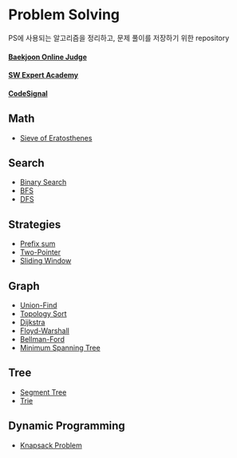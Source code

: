 # Problem Solving
<p>PS에 사용되는 알고리즘을 정리하고, 문제 풀이를 저장하기 위한 repository</p>

#### [Baekjoon Online Judge](https://www.acmicpc.net/user/ivvi_a)

#### [SW Expert Academy](https://swexpertacademy.com/main/userpage/home/userHome.do?userId=AYj7Id5q9gUDFASl)

#### [CodeSignal](https://app.codesignal.com/profile/yjyk9679)

## Math
- [Sieve of Eratosthenes]()

## Search
- [Binary Search]()
- [BFS]()
- [DFS]()

## Strategies
- [Prefix sum]()
- [Two-Pointer]()
- [Sliding Window]()

## Graph
- [Union-Find]()
- [Topology Sort]()
- [Dijkstra]()
- [Floyd-Warshall]()
- [Bellman-Ford]()
- [Minimum Spanning Tree]()

## Tree
- [Segment Tree]()
- [Trie]()

## Dynamic Programming
- [Knapsack Problem]()
